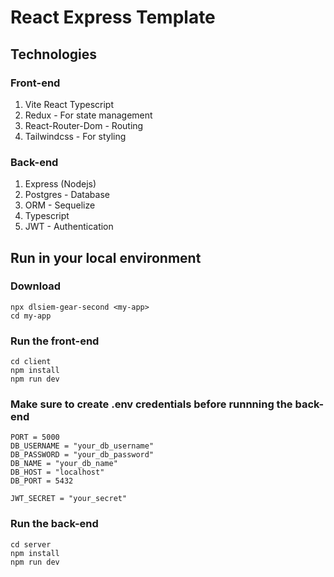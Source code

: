 # React Express Template

## Technologies

### Front-end

1.  Vite React Typescript
2.  Redux - For state management
3.  React-Router-Dom - Routing
4.  Tailwindcss - For styling

### Back-end

1.  Express (Nodejs)
2.  Postgres - Database
3.  ORM - Sequelize
4.  Typescript
5.  JWT - Authentication

## Run in your local environment

### Download

```
npx dlsiem-gear-second <my-app>
cd my-app
```

### Run the front-end

```
cd client
npm install
npm run dev
```

### Make sure to create .env credentials before runnning the back-end

```
PORT = 5000
DB_USERNAME = "your_db_username"
DB_PASSWORD = "your_db_password"
DB_NAME = "your_db_name"
DB_HOST = "localhost"
DB_PORT = 5432

JWT_SECRET = "your_secret"

```

### Run the back-end

```
cd server
npm install
npm run dev
```
